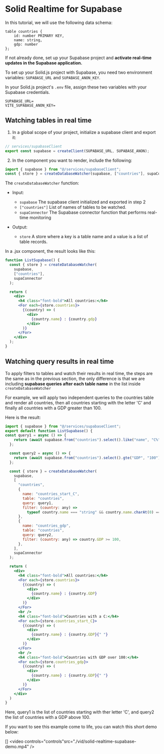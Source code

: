 # Solid Realtime for Supabase

In this tutorial, we will use the following data schema:

```
table countries {
    id: number PRIMARY KEY,
    name: string,
    gdp: number
};
```

If not already done, set up your Supabase project and **activate real-time updates in the Supabase application.**

To set up your Solid.js project with Supabase, you need two environment variables: `SUPABASE_URL` and `SUPABASE_ANON_KEY`.

In your Solid.js project's `.env` file, assign these two variables with your Supabase credentials.

```
SUPABASE_URL=
VITE_SUPABASE_ANON_KEY=
```

## Watching tables in real time

1. In a global scope of your project, initialize a supabase client and export it:

```jsx
// services/supabaseClient
export const supabase = createClient(SUPABASE_URL, SUPABASE_ANON);
```

2. In the component you want to render, include the following:

```jsx
import { supabase } from "@/services/supabaseClient";
const { store } = createDatabaseWatcher(supabase, ["countries"], supaConnector);
```

The `createDatabaseWatcher` function:

- Input:

  - `supabase` The supabase client initialized and exported in step 2
  - `["countries"]` List of names of tables to be watched.
  - `supaConnector` The Supabase connector function that performs real-time monitoring

- Output:
  - `store` A store where a key is a table name and a value is a list of table records.

In a .jsx component, the result looks like this:

```jsx
function ListSupabase() {
  const { store } = createDatabaseWatcher(
    supabase,
    ["countries"],
    supaConnector
  );

  return (
    <div>
      <h4 class="font-bold">All countries:</h4>
      <For each={store.countries}>
        {(country) => (
          <div>
            {country.name} : {country.gdp}
          </div>
        )}
      </For>
    </div>
  );
}
```

## Watching query results in real time

To apply filters to tables and watch their results in real time, the steps are the same as in the previous section, the only difference is that we are including **supabase queries after each table name** in the list inside `createDatabaseWatcher`

For example, we will apply two independent queries to the countries table and render all countries, then all countries starting with the letter 'C' and finally all countries with a GDP greater than 100.

Here is the result:

```jsx
import { supabase } from "@/services/supabaseClient";
export default function ListSupabase() {
const query1 = async () => {
    return (await supabase.from("countries").select().like("name", "C%")).data!;
  };

  const query2 = async () => {
    return (await supabase.from("countries").select().gte("GDP", "100")).data!;
  };

  const { store } = createDatabaseWatcher(
    supabase,
    [
      "countries",
      {
        name: "countries_start_C",
        table: "countries",
        query: query1,
        filter: (country: any) =>
          typeof country.name === "string" && country.name.charAt(0) === "C",
      },
      {
        name: "countries_gdp",
        table: "countries",
        query: query2,
        filter: (country: any) => country.GDP >= 100,
      },
    ],
    supaConnector
  );

  return (
    <div>
      <h4 class="font-bold">All countries:</h4>
      <For each={store.countries}>
        {(country) => (
          <div>
            {country.name} : {country.GDP}
          </div>
        )}
      </For>
      <br />
      <h4 class="font-bold">Countries with a C:</h4>
      <For each={store.countries_start_C}>
        {(country) => (
          <div>
            {country.name} : {country.GDP}{" "}
          </div>
        )}
      </For>
      <br />
      <h4 class="font-bold">Countries with GDP over 100:</h4>
      <For each={store.countries_gdp}>
        {(country) => (
          <div>
            {country.name} : {country.GDP}{" "}
          </div>
        )}
      </For>
    </div>
  )
}
```

Here, query1 is the list of countries starting with ther letter 'C', and query2 the list of countries with a GDP above 100.

If you want to see this example come to life, you can watch this short demo below:

[] <video controls="controls"src="./vid/solid-realtime-supabase-demo.mp4" />
